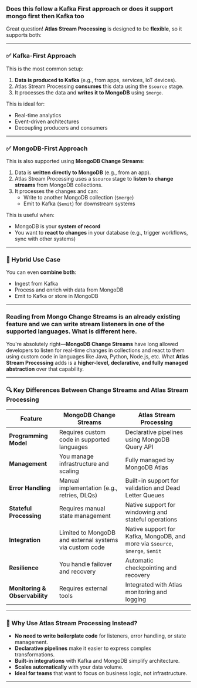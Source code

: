 
### Does this follow a Kafka First approach or does it support mongo first then Kafka too

Great question! **Atlas Stream Processing** is designed to be **flexible**, so it supports both:

---

### ✅ **Kafka-First Approach**
This is the most common setup:

1. **Data is produced to Kafka** (e.g., from apps, services, IoT devices).
2. Atlas Stream Processing **consumes** this data using the `$source` stage.
3. It processes the data and **writes it to MongoDB** using `$merge`.

This is ideal for:
- Real-time analytics
- Event-driven architectures
- Decoupling producers and consumers

---

### ✅ **MongoDB-First Approach**
This is also supported using **MongoDB Change Streams**:

1. Data is **written directly to MongoDB** (e.g., from an app).
2. Atlas Stream Processing uses a `$source` stage to **listen to change streams** from MongoDB collections.
3. It processes the changes and can:
   - Write to another MongoDB collection (`$merge`)
   - Emit to Kafka (`$emit`) for downstream systems

This is useful when:
- MongoDB is your **system of record**
- You want to **react to changes** in your database (e.g., trigger workflows, sync with other systems)

---

### 🔁 Hybrid Use Case
You can even **combine both**:
- Ingest from Kafka
- Process and enrich with data from MongoDB
- Emit to Kafka or store in MongoDB

---

### Reading from Mongo Change Streams is an already existing feature and we can write stream listeners in one of the supported languages. What is different here.

You're absolutely right—**MongoDB Change Streams** have long allowed developers to listen for real-time changes in collections and react to them using custom code in languages like Java, Python, Node.js, etc. What **Atlas Stream Processing** adds is a **higher-level, declarative, and fully managed abstraction** over that capability.

---

### 🔍 **Key Differences Between Change Streams and Atlas Stream Processing**

| Feature | MongoDB Change Streams | Atlas Stream Processing |
|--------|------------------------|--------------------------|
| **Programming Model** | Requires custom code in supported languages | Declarative pipelines using MongoDB Query API |
| **Management** | You manage infrastructure and scaling | Fully managed by MongoDB Atlas |
| **Error Handling** | Manual implementation (e.g., retries, DLQs) | Built-in support for validation and Dead Letter Queues |
| **Stateful Processing** | Requires manual state management | Native support for windowing and stateful operations |
| **Integration** | Limited to MongoDB and external systems via custom code | Native support for Kafka, MongoDB, and more via `$source`, `$merge`, `$emit` |
| **Resilience** | You handle failover and recovery | Automatic checkpointing and recovery |
| **Monitoring & Observability** | Requires external tools | Integrated with Atlas monitoring and logging |

---

### 🧠 Why Use Atlas Stream Processing Instead?

- **No need to write boilerplate code** for listeners, error handling, or state management.
- **Declarative pipelines** make it easier to express complex transformations.
- **Built-in integrations** with Kafka and MongoDB simplify architecture.
- **Scales automatically** with your data volume.
- **Ideal for teams** that want to focus on business logic, not infrastructure.

---

